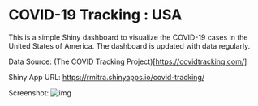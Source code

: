 # COVID-19 Tracking : USA

This is a simple Shiny dashboard to visualize the COVID-19 cases in the United States of America. The dashboard is updated with data regularly.

Data Source: (The COVID Tracking Project)[https://covidtracking.com/]

Shiny App URL: https://rmitra.shinyapps.io/covid-tracking/

Screenshot: ![img](application_screenshot.jpeg)
